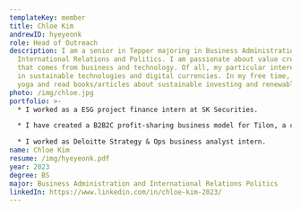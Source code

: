 ```yaml
---
templateKey: member
title: Chloe Kim
andrewID: hyeyeonk
role: Head of Outreach
description: I am a senior in Tepper majoring in Business Administration and
  International Relations and Politics. I am passionate about value creation
  that comes from business and technology. Of all, my particular interest lies
  in sustainable technologies and digital currencies. In my free time, I enjoy
  yoga and read books/articles about sustainable investing and renewable energy.
photo: /img/chloe.jpg
portfolio: >-
  * I worked as a ESG project finance intern at SK Securities.

  * I have created a B2B2C profit-sharing business model for Tilon, a cloud-based solutions company that primarily deliver Desktop-as-a-Service service.

  * I worked as Deloitte Strategy & Ops business analyst intern.
name: Chloe Kim
resume: /img/hyeyeonk.pdf
year: 2023
degree: BS
major: Business Administration and International Relations Politics
linkedIn: https://www.linkedin.com/in/chloe-kim-2023/
---
```

